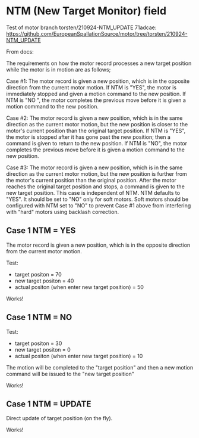 # NTM (New Target Monitor) field

Test of motor branch torsten/210924-NTM_UPDATE 71adcae:
https://github.com/EuropeanSpallationSource/motor/tree/torsten/210924-NTM_UPDATE

From docs:

The requirements on how the motor record processes a new target position while the motor is in motion are as follows;

Case #1: The motor record is given a new position, which is in the opposite direction from the current motor motion. If NTM is "YES", the motor is immediately stopped and given a motion command to the new position. If NTM is "NO ", the motor completes the previous move before it is given a motion command to the new position.

Case #2: The motor record is given a new position, which is in the same direction as the current motor motion, but the new position is closer to the motor's current position than the original target position. If NTM is "YES", the motor is stopped after it has gone past the new position; then a command is given to return to the new position. If NTM is "NO", the motor completes the previous move before it is given a motion command to the new position.

Case #3: The motor record is given a new position, which is in the same direction as the current motor motion, but the new position is further from the motor's current position than the original position. After the motor reaches the original target position and stops, a command is given to the new target position. This case is independent of NTM.
NTM defaults to "YES". It should be set to "NO" only for soft motors. Soft motors should be configured with NTM set to "NO" to prevent Case #1 above from interfering with "hard" motors using backlash correction.


## Case 1 NTM = YES
The motor record is given a new position, which is in the opposite direction from the current motor motion.

Test:
* target positon        = 70
* new target positon    = 40
* actual positon (when enter new target position) = 50

Works!

## Case 1 NTM = NO

Test:
* target positon        = 30
* new target positon    = 0
* actual positon (when enter new target position) = 10

The motion will be completed to the "target position" and then a new motion command will be issued to the "new target position"

Works!

## Case 1 NTM = UPDATE
Direct update of target position (on the fly). 

Works!
